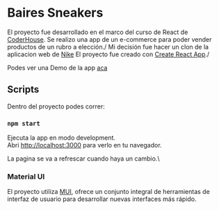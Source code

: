 # Baires Sneakers
El proyecto fue desarrollado en el marco del curso de React de [CoderHouse](https://www.coderhouse.com/?utm_term=coderhouse&utm_campaign=12058006243&utm_source=google_search_brand&utm_medium=cpc&gclid=Cj0KCQjwvLOTBhCJARIsACVldV3LYRUC1blkMHypNxbLeFYs2jWUQp0GjUFIukj-nNnezP8M3R1QUF0aArjCEALw_wcB). Se realizo una app de un e-commerce para poder vender productos de un rubro a elección./
Mi decisión fue hacer un clon de la aplicacion web de [Nike](https://www.nike.com/)
El proyecto fue creado con [Create React App](https://github.com/facebook/create-react-app)./

Podes ver una Demo de la app [aca](https://www.loom.com/share/d1af8f9c06084cdc92209995bbbbe17b)

## Scripts
Dentro del proyecto podes correr:

### `npm start`

Ejecuta la app en modo development.\
Abri [http://localhost:3000](http://localhost:3000) para verlo en tu navegador.

La pagina se va a refrescar cuando haya un cambio.\

### Material UI
El proyecto utiliza [MUI](https://mui.com/), ofrece un conjunto integral de herramientas de interfaz de usuario para desarrollar nuevas interfaces más rápido.